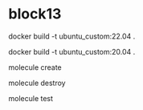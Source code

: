 # block13

docker build -t ubuntu_custom:22.04 .

docker build -t ubuntu_custom:20.04 .

molecule create

molecule destroy

molecule test
